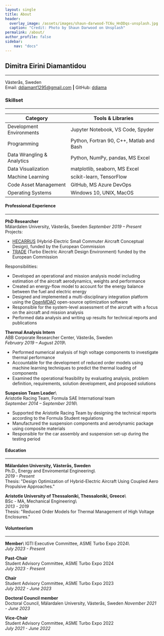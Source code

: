 ```yaml
---
layout: single
title: About
header:
  overlay_image: /assets/images/shaun-darwood-TC6u_HnDDqs-unsplash.jpg
  caption: "Credit: Photo by Shaun Darwood on Unsplash"
permalink: /about/
author_profile: false
sidebar:
    nav: "docs"
---
```


<!-- [Download Resume Here][1]{: .btn .btn--success .btn--large}

[1]: /assets/docs/Dimitra_Diamantidou_CV.pdf -->

## Dimitra Eirini Diamantidou 
---
Västerås, Sweden  
Email: [ddiamant1295@gmail.com](mailto:ddiamant1295@gmail.com) **|** 
GitHub: [ddiama](https://github.com/ddiama)

### Skillset
---

| Category | Tools & Libraries |
| --- | --- |
| Development Environments | Jupyter Notebook, VS Code, Spyder |
| Programming | Python, Fortran 90, C++, Matlab and Bash |
| Data Wrangling & Analytics | Python, NumPy, pandas, MS Excel |
| Data Visualization | matplotlib, seaborn, MS Excel |
| Machine Learning | scikit-learn, TensorFlow |
| Code Asset Management | GitHub, MS Azure DevOps |
| Operating Systems | Windows 10, UNIX, MacOS |
  
#### Professional Experience
---

**PhD Researcher**  
Mälardalen University, Västerås, Sweden
*September 2019 – Present* 
  Projects: 
  * [HECARRUS](https://hecarrus.eu/) (Hybrid-Electric Small Commuter Aircraft Conceptual Design), funded by the European Commission
  * [TRADE](https://www.mdu.se/en/malardalen-university/research/research-projects/trade---turbo-electric-aircraft-design-environment) (Turbo Electric Aircraft Design Environment) funded by the European Commission

  Responsibilities:
  * Developed an operational and mission analysis model including estimation of the aircraft aerodynamics, weights and performance
  * Created an energy-flow model to account for the energy balance between the fuel and electric energy
  * Designed and implemented a multi-disciplinary integration platform using the [OpenMDAO](https://openmdao.org/newdocs/versions/latest/main.html) open-source optimization software
  * Responsible for the system-level assessment of the aircraft with a focus on the aircraft and mission analysis
  * Performed data analysis and writing up results for technical reports and publications

**Thermal Analysis Intern**\
ABB Corporate Researcher Center, Västerås, Sweden\
*February 2019 – August 2019*\
  * Performed numerical analysis of high voltage components to investigate thermal performance
  * Accountable for the development of reduced order models using machine learning techniques to predict the thermal loading of components
  * Examined the operational feasibility by evaluating analysis, problem definition, requirements, solution development, and proposed solutions

**Suspesion Team Leader**\  
Aristotle Racing Team, Formula SAE International team\
*September 2014 – September 2016*\
  * Supported the Aristotle Racing Team by designing the technical reports according to the Formula Student regulations
  * Manufactured the suspension components and aerodynamic package using composite materials
  * Responsible for the car assembly and suspension set-up during the testing period

#### Education
---
**Mälardalen University, Västerås, Sweden**\
Ph.D., Energy and Enviromental Engineering\   
*2019 - Present*\
Thesis: "Design Optimization of Hybrid-Electric Aircraft Using Coupled Aero Propulsive Approaches."

**Aristotle University of Thessaloniki, Thessaloniki, Greece**\  
BSc - MA, Mechanical Engineering\  
*2013 - 2019*\
Thesis: "Reduced Order Models for Thermal Management of High Voltage Enclosures."

#### Volunteerism
---

**Member**\ 
IGTI Executive Committee, ASME Turbo Expo 2024\  
*July 2023 - Present*

**Past-Chair**  
Student Advisory Committee, ASME Turbo Expo 2024  
*July 2023 - Present* 

**Chair**  
Student Advisory Committee, ASME Turbo Expo 2023  
*July 2022 - June 2023* 

**Doctoral Council member**  
Doctoral Council, Mälardalen University, Västerås, Sweden
*November 2021 - June 2023* 

**Vice-Chair**  
Student Advisory Committee, ASME Turbo Expo 2022  
*July 2021 - June 2022* 